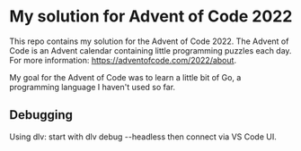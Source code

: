 # My solution for Advent of Code 2022

This repo contains my solution for the Advent of Code 2022. The Advent of Code is an Advent calendar containing little programming puzzles each day. For more information: https://adventofcode.com/2022/about.

My goal for the Advent of Code was to learn a little bit of Go, a programming language I haven't used so far.

## Debugging
Using dlv: start with dlv debug --headless then connect via VS Code UI.